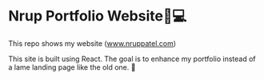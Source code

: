 # Nrup Portfolio Website👔💻

This repo shows my website (www.nruppatel.com)

This site is built using React.  The goal is to enhance my portfolio instead of a lame landing page like the old one. 👀
